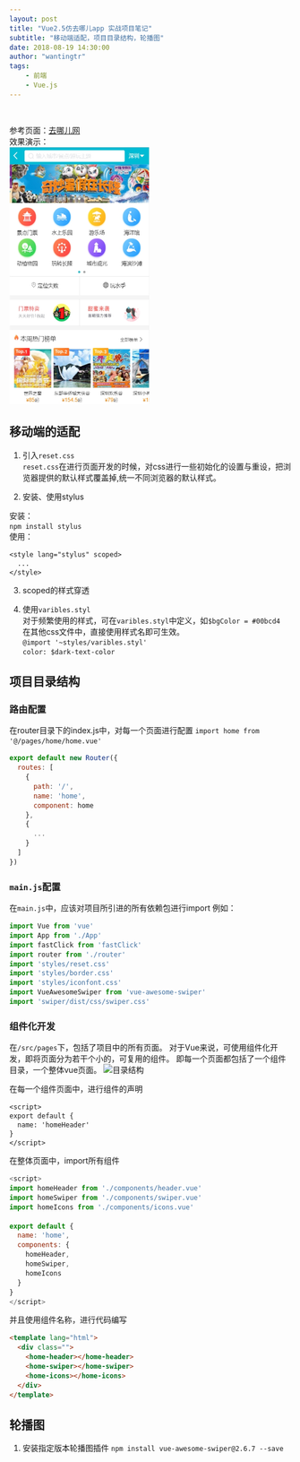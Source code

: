 ```yaml
---
layout: post
title: "Vue2.5仿去哪儿app 实战项目笔记"
subtitle: "移动端适配，项目目录结构，轮播图"
date: 2018-08-19 14:30:00
author: "wantingtr"
tags:
    - 前端
    - Vue.js
---
```


&nbsp;

参考页面：<a href='http://piao.qunar.com/touch/'>去哪儿网</a>  
效果演示：  
<img src='/img/post/vue/vue2.5qunar.jpg' width=250 height=460 />

## 移动端的适配
1. 引入`reset.css`  
`reset.css`在进行页面开发的时候，对css进行一些初始化的设置与重设，把浏览器提供的默认样式覆盖掉,统一不同浏览器的默认样式。

2. 安装、使用stylus  

安装：  
`npm install stylus`  
使用：
```
<style lang="stylus" scoped>
  ...
</style>
```

3. scoped的样式穿透


4. 使用`varibles.styl`   
对于频繁使用的样式，可在`varibles.styl`中定义，如`$bgColor = #00bcd4`   
在其他css文件中，直接使用样式名即可生效。  
`@import '~styles/varibles.styl'`  
`color: $dark-text-color`

## 项目目录结构  

### 路由配置
在router目录下的index.js中，对每一个页面进行配置
`import home from '@/pages/home/home.vue'`

```js
export default new Router({
  routes: [
    {
      path: '/',
      name: 'home',
      component: home
    },
    {
      ...
    }
  ]
})
```

### `main.js`配置
在`main.js`中，应该对项目所引进的所有依赖包进行import
例如：
```js
import Vue from 'vue'
import App from './App'
import fastClick from 'fastClick'
import router from './router'
import 'styles/reset.css'
import 'styles/border.css'
import 'styles/iconfont.css'
import VueAwesomeSwiper from 'vue-awesome-swiper'
import 'swiper/dist/css/swiper.css'
```

### 组件化开发
在`/src/pages`下，包括了项目中的所有页面。
对于Vue来说，可使用组件化开发，即将页面分为若干个小的，可复用的组件。
即每一个页面都包括了一个组件目录，一个整体vue页面。
![目录结构]()


在每一个组件页面中，进行组件的声明
```
<script>
export default {
  name: 'homeHeader'
}
</script>
```

在整体页面中，import所有组件
```js
<script>
import homeHeader from './components/header.vue'
import homeSwiper from './components/swiper.vue'
import homeIcons from './components/icons.vue'

export default {
  name: 'home',
  components: {
    homeHeader,
    homeSwiper,
    homeIcons
  }
}
</script>
```
并且使用组件名称，进行代码编写
```html
<template lang="html">
  <div class="">
    <home-header></home-header>
    <home-swiper></home-swiper>
    <home-icons></home-icons>
  </div>
</template>
```


## 轮播图
1. 安装指定版本轮播图插件
   `npm install vue-awesome-swiper@2.6.7 --save`
